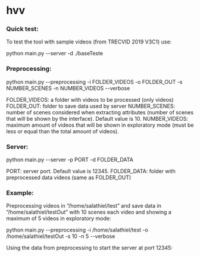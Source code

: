 # hvv

### Quick test:

To test the tool with sample videos (from TRECVID 2019 V3C1) use:

python main.py --server -d ./baseTeste

### Preprocessing:

python main.py --preprocessing -i FOLDER_VIDEOS -o FOLDER_OUT -s NUMBER_SCENES -n NUMBER_VIDEOS --verbose

FOLDER_VIDEOS: a folder with videos to be processed (only videos)
FOLDER_OUT: folder to save data used by server
NUMBER_SCENES: number of scenes considered when extracting attributes (number of scenes that will be shown by the interface). Default value is 10.
NUMBER_VIDEOS: maximum amount of videos that will be shown in exploratory mode (must be less or equal than the total amount of videos).

### Server:

python main.py --server -p PORT -d FOLDER_DATA

PORT: server port. Default value is 12345.
FOLDER_DATA: folder with preprocessed data videos (same as FOLDER_OUT)


### Example:

Preprocessing videos in “/home/salathiel/test” and save data in “/home/salathiel/testOut” with 10 scenes each video and showing a maximum of 5 videos in exploratory mode:

python main.py --preprocessing -i /home/salathiel/test -o /home/salathiel/testOut -s 10 -n 5 --verbose

Using the data from preprocessing to start the server at port 12345:
